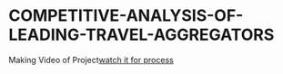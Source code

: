 # COMPETITIVE-ANALYSIS-OF-LEADING-TRAVEL-AGGREGATORS



Making Video of Project[watch it for process](https://clipchamp.com/watch/2A3dZuXVvxS)
